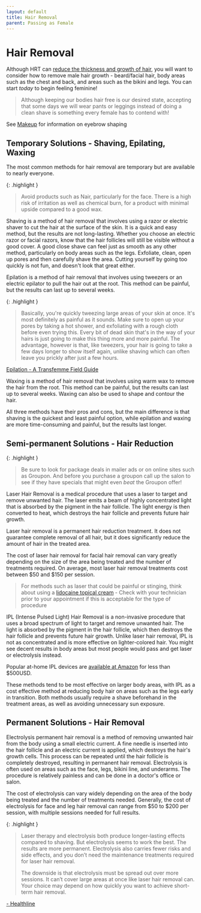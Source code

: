 ```yaml
---
layout: default
title: Hair Removal
parent: Passing as Female
---
```


# Hair Removal

Although HRT can [reduce the thickness and growth of hair](../../medical/TIMELINE), you will want to consider how to remove male hair growth - beard/facial hair, body areas such as the chest and back, and areas such as the bikini and legs. You can start *today* to begin feeling feminine!

> Although keeping our bodies hair free is our desired state, accepting that some days we will wear pants or leggings instead of doing a clean shave is something every female has to contend with!

See [Makeup](MAKEUP) for information on eyebrow shaping

## Temporary Solutions - Shaving, Epilating, Waxing

The most common methods for hair removal are temporary but are available to nearly everyone.

{: .highlight }
> Avoid products such as Nair, particularly for the face. There is a high risk of irritation as well as chemical burn, for a product with minimal upside compared to a good wax. 

Shaving is a method of hair removal that involves using a razor or electric shaver to cut the hair at the surface of the skin. It is a quick and easy method, but the results are not long-lasting. Whether you choose an electric razor or facial razors, know that the hair follicles will still be visible without a good cover. A good close shave can feel just as smooth as any other method, particularly on body areas such as the legs. Exfoliate, clean, open up pores and then carefully shave the area. Cutting yourself by going too quickly is not fun, and doesn't look that great either.

Epilation is a method of hair removal that involves using tweezers or an electric epilator to pull the hair out at the root. This method can be painful, but the results can last up to several weeks.

{: .highlight }
> Basically, you're quickly tweezing large areas of your skin at once. It's most definitely as painful as it sounds. Make sure to open up your pores by taking a hot shower, and exfoliating with a rough cloth before even trying this. Every bit of dead skin that's in the way of your hairs is just going to make this thing more and more painful. The advantage, however is that, like tweezers, your hair is going to take a few days longer to show itself again, unlike shaving which can often leave you prickly after just a few hours. 

[Epilation - A Transfemme Field Guide](https://docs.google.com/document/d/1YfsLNDa3L6IQD2R39RcrXyYnbT_sAN7TJOR8eE6lL1Y/edit)

Waxing is a method of hair removal that involves using warm wax to remove the hair from the root. This method can be painful, but the results can last up to several weeks. Waxing can also be used to shape and contour the hair.

All three methods have their pros and cons, but the main difference is that shaving is the quickest and least painful option, while epilation and waxing are more time-consuming and painful, but the results last longer.

## Semi-permanent Solutions - Hair Reduction

{: .highlight }
> Be sure to look for package deals in mailer ads or on online sites such as Groupon. And before you purchase a groupon call up the salon to see if they have specials that might even *beat* the Groupon offer!

Laser Hair Removal is a medical procedure that uses a laser to target and remove unwanted hair. The laser emits a beam of highly concentrated light that is absorbed by the pigment in the hair follicle. The light energy is then converted to heat, which destroys the hair follicle and prevents future hair growth.

Laser hair removal is a permanent hair reduction treatment. It does not guarantee complete removal of all hair, but it does significantly reduce the amount of hair in the treated area.

The cost of laser hair removal for facial hair removal can vary greatly depending on the size of the area being treated and the number of treatments required. On average, most laser hair removal treatments cost between $50 and $150 per session.

> For methods such as laser that could be painful or stinging, think about using a [lidocaine topical cream](https://www.amazon.com/dp/B09V9D171R) - Check with your technician prior to your appointment if this is acceptable for the type of procedure 

IPL (Intense Pulsed Light) Hair Removal is a non-invasive procedure that uses a broad spectrum of light to target and remove unwanted hair. The light is absorbed by the pigment in the hair follicle, which then destroys the hair follicle and prevents future hair growth. Unlike laser hair removal, IPL is not as concentrated and is more effective on lighter-colored hair. You might see decent results in body areas but most people would pass and get laser or electrolysis instead.

Popular at-home IPL devices are [available at Amazon](https://www.amazon.com/Braun-Permanent-Removal-Cleared-Alternative-dp-B09WQRVPYP/dp/B09WQRVPYP/ref=dp_ob_title_hpc) for less than $500USD.

These methods tend to be most effective on larger body areas, with IPL as a cost effective method at reducing body hair on areas such as the legs early in transition. Both methods usually require a shave beforehand in the treatment areas, as well as avoiding unnecessary sun exposure.


## Permanent Solutions - Hair Removal

Electrolysis permanent hair removal is a method of removing unwanted hair from the body using a small electric current. A fine needle is inserted into the hair follicle and an electric current is applied, which destroys the hair's growth cells. This process can be repeated until the hair follicle is completely destroyed, resulting in permanent hair removal. Electrolysis is often used on areas such as the face, legs, bikini line, and underarms. The procedure is relatively painless and can be done in a doctor's office or salon.

The cost of electrolysis can vary widely depending on the area of the body being treated and the number of treatments needed. Generally, the cost of electrolysis for face and leg hair removal can range from $50 to $200 per session, with multiple sessions needed for full results.

{: .highlight }
> Laser therapy and electrolysis both produce longer-lasting effects compared to shaving. But electrolysis seems to work the best. The results are more permanent. Electrolysis also carries fewer risks and side effects, and you don’t need the maintenance treatments required for laser hair removal.
>
> The downside is that electrolysis must be spread out over more sessions. It can’t cover large areas at once like laser hair removal can. Your choice may depend on how quickly you want to achieve short-term hair removal.


[- Healthline](https://www.healthline.com/health/beauty-skin-care/laser-hair-removal-vs-electrolysis#takeaway)